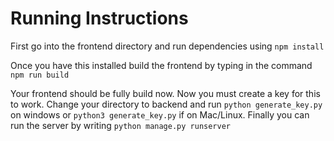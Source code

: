 # Running Instructions

First go into the frontend directory and run dependencies using `npm install`

Once you have this installed build the frontend by typing in the command `npm run build`

Your frontend should be fully build now. Now you must create a key for this to work. Change your directory to backend and run `python generate_key.py` on windows or `python3 generate_key.py` if on Mac/Linux. Finally you can run the server by writing `python manage.py runserver`